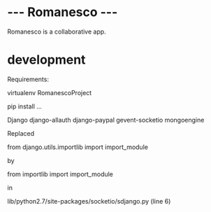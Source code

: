 # --- Romanesco --- #

Romanesco is a collaborative app.

# development

Requirements:

virtualenv RomanescoProject

pip install ...

Django
django-allauth
django-paypal
gevent-socketio
mongoengine

Replaced

from django.utils.importlib import import_module

by

from importlib import import_module

in

lib/python2.7/site-packages/socketio/sdjango.py (line 6)
